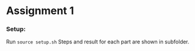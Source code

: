 # Assignment 1

### Setup:  
Run `source setup.sh`
Steps and result for each part are shown in subfolder.
